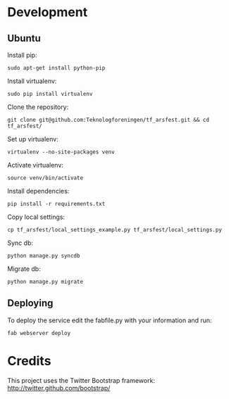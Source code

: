 Development
==========

Ubuntu
-------

Install pip:
```
sudo apt-get install python-pip
```

Install virtualenv:
```
sudo pip install virtualenv
```

Clone the repository:
```
git clone git@github.com:Teknologforeningen/tf_arsfest.git && cd tf_arsfest/
```

Set up virtualenv:
```
virtualenv --no-site-packages venv
```

Activate virtualenv:
```
source venv/bin/activate
```

Install dependencies:
```
pip install -r requirements.txt
```

Copy local settings:
```
cp tf_arsfest/local_settings_example.py tf_arsfest/local_settings.py
```

Sync db:
```
python manage.py syncdb
```

Migrate db:
```
python manage.py migrate
```

Deploying
----------

To deploy the service edit the fabfile.py with your information and run:
```
fab webserver deploy
```

Credits
=========
This project uses the Twitter Bootstrap framework:
http://twitter.github.com/bootstrap/
